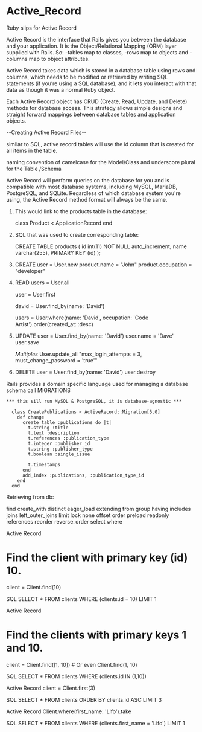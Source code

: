 # Active_Record
Ruby slips for Active Record




Active Record is the interface that Rails gives you between the database and your application.
It is the Object/Relational Mapping (ORM) layer supplied with Rails.
So:
-tables map to classes,
-rows map to objects and
-columns map to object attributes.

Active Record takes data which is stored in a database table using rows and columns,
which needs to be modified or retrieved by writing SQL statements
(if you’re using a SQL database),
and it lets you interact with that data as though it was a normal Ruby object.

Each Active Record object has CRUD (Create, Read, Update, and Delete) methods for database access.
This strategy allows simple designs and straight forward mappings between database tables and application objects.

--Creating Active Record Files--

similar to SQL, active record tables will use the id column that is created for all items in the table.

naming convention of camelcase for the Model/Class and underscore plural for the Table /Schema

Active Record will perform queries on the database for you and is compatible with most database systems, including MySQL, MariaDB, PostgreSQL, and SQLite. Regardless of which database system you're using, the Active Record method format will always be the same.

1) This would link to the products table in the database:

    class Product < ApplicationRecord
    end


2) SQL that was used to create corresponding table:

      CREATE TABLE products (
         id int(11) NOT NULL auto_increment,
         name varchar(255),
         PRIMARY KEY  (id)
      );

3) CREATE
      user = User.new
      product.name = "John"
      product.occupation = "developer"

4) READ
      users = User.all

      user = User.first

      david = User.find_by(name: 'David')

      users = User.where(name: 'David', occupation: 'Code Artist').order(created_at: :desc)

5) UPDATE
      user = User.find_by(name: 'David')
      user.name = 'Dave'
      user.save

    *Multiples*
      User.update_all "max_login_attempts = 3, must_change_password = 'true'"

6) DELETE
      user = User.find_by(name: 'David')
      user.destroy



Rails provides a domain specific language used for managing a database schema call MIGRATIONS

    *** this sill run MySQL & PostgreSQL, it is database-agnostic ***

      class CreatePublications < ActiveRecord::Migration[5.0]
        def change
          create_table :publications do |t|
            t.string :title
            t.text :description
            t.references :publication_type
            t.integer :publisher_id
            t.string :publisher_type
            t.boolean :single_issue

            t.timestamps
          end
          add_index :publications, :publication_type_id
        end
      end



Retrieving from db:

find
create_with
distinct
eager_load
extending
from
group
having
includes
joins
left_outer_joins
limit
lock
none
offset
order
preload
readonly
references
reorder
reverse_order
select
where



Active Record
# Find the client with primary key (id) 10.
client = Client.find(10)

SQL
SELECT * FROM clients WHERE (clients.id = 10) LIMIT 1

Active Record
# Find the clients with primary keys 1 and 10.
client = Client.find([1, 10]) # Or even Client.find(1, 10)

SQL
SELECT * FROM clients WHERE (clients.id IN (1,10))


Active Record
client = Client.first(3)

SQL
SELECT * FROM clients ORDER BY clients.id ASC LIMIT 3

Active Record
Client.where(first_name: 'Lifo').take

SQL
SELECT * FROM clients WHERE (clients.first_name = 'Lifo') LIMIT 1

